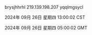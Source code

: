 brysjhhrhl 219.139.198.207 yqqlmgsycl

2024年 09月 26日 星期四 13:00:02 CST

2024年 09月 26日 星期四 05:00:02 GMT
